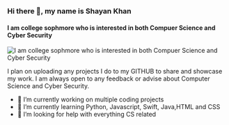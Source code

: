 ### Hi there 👋, my name is Shayan Khan
#### I am college sophmore who is interested in both Compuer Science and Cyber Security
![I am college sophmore who is interested in both Compuer Science and Cyber Security](https://media.tenor.com/ViTJnMMosLQAAAAC/anime-typing.gif)

I plan on uploading any projects I do to my GITHUB to share and showcase my work. I am always open to any feedback or advise about Computer Science and Cyber Security.

- 🔭 I’m currently working on multiple coding projects  
- 🌱 I’m currently learning Python, Javascript, Swift, Java,HTML and CSS 
- 🤔 I’m looking for help with everything CS related 


